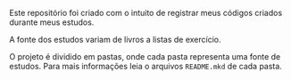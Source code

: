 Este repositório foi criado com o intuito de registrar meus códigos criados durante meus estudos.

A fonte dos estudos variam de livros a listas de exercício.

O projeto é dividido em pastas, onde cada pasta representa uma fonte de estudos.
Para mais informações leia o arquivos `README.mkd` de cada pasta. 

